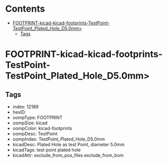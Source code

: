 



Contents
========

* [FOOTPRINT-kicad-kicad-footprints-TestPoint-TestPoint_Plated_Hole_D5.0mm>](#footprint-kicad-kicad-footprints-testpoint-testpoint_plated_hole_d50mm)
	* [Tags](#tags)

# FOOTPRINT-kicad-kicad-footprints-TestPoint-TestPoint_Plated_Hole_D5.0mm>

## Tags

- index: 12189
- hexID: 
- oompType: FOOTPRINT
- oompSize: kicad
- oompColor: kicad-footprints
- oompDesc: TestPoint
- oompIndex: TestPoint_Plated_Hole_D5.0mm
- kicadDesc: Plated Hole as test Point, diameter 5.0mm
- kicadTags: test point plated hole
- kicadAttr: exclude_from_pos_files exclude_from_bom
